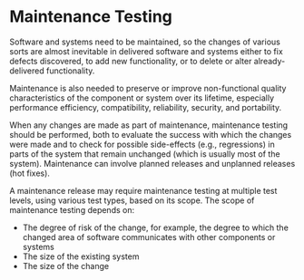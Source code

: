 # Maintenance Testing 

Software and systems need to be maintained, so the changes of various sorts are almost inevitable in delivered software and systems
either to fix defects discovered, to add new functionality, or to delete or alter already-delivered functionality. 

Maintenance is also needed to preserve or improve non-functional quality characteristics of the component or system
over its lifetime, especially performance efficiency, compatibility, reliability, security, and portability.

When any changes are made as part of maintenance, maintenance testing should be performed, both to
evaluate the success with which the changes were made and to check for possible side-effects (e.g.,
regressions) in parts of the system that remain unchanged (which is usually most of the system).
Maintenance can involve planned releases and unplanned releases (hot fixes).

A maintenance release may require maintenance testing at multiple test levels, using various test types,
based on its scope. The scope of maintenance testing depends on: 

- The degree of risk of the change, for example, the degree to which the changed area of software
communicates with other components or systems 
- The size of the existing system 
- The size of the change 
